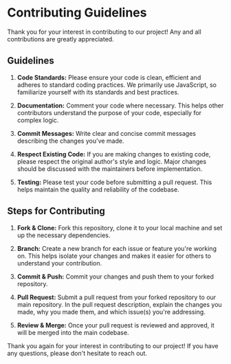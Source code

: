# Contributing Guidelines

Thank you for your interest in contributing to our project! Any and all contributions are greatly appreciated.

## Guidelines

1. **Code Standards:** Please ensure your code is clean, efficient and adheres to standard coding practices. We primarily use JavaScript, so familiarize yourself with its standards and best practices.

2. **Documentation:** Comment your code where necessary. This helps other contributors understand the purpose of your code, especially for complex logic.

3. **Commit Messages:** Write clear and concise commit messages describing the changes you've made.

4. **Respect Existing Code:** If you are making changes to existing code, please respect the original author's style and logic. Major changes should be discussed with the maintainers before implementation.

5. **Testing:** Please test your code before submitting a pull request. This helps maintain the quality and reliability of the codebase.

## Steps for Contributing

1. **Fork & Clone:** Fork this repository, clone it to your local machine and set up the necessary dependencies.

2. **Branch:** Create a new branch for each issue or feature you're working on. This helps isolate your changes and makes it easier for others to understand your contribution.

3. **Commit & Push:** Commit your changes and push them to your forked repository.

4. **Pull Request:** Submit a pull request from your forked repository to our main repository. In the pull request description, explain the changes you made, why you made them, and which issue(s) you're addressing.

5. **Review & Merge:** Once your pull request is reviewed and approved, it will be merged into the main codebase.

Thank you again for your interest in contributing to our project! If you have any questions, please don't hesitate to reach out.
